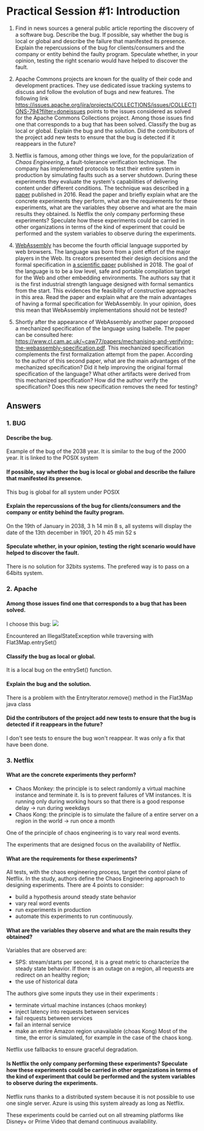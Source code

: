 # Practical Session #1: Introduction

1. Find in news sources a general public article reporting the discovery of a software bug. Describe the bug. If possible, say whether the bug is local or global and describe the failure that manifested its presence. Explain the repercussions of the bug for clients/consumers and the company or entity behind the faulty program. Speculate whether, in your opinion, testing the right scenario would have helped to discover the fault.

2. Apache Commons projects are known for the quality of their code and development practices. They use dedicated issue tracking systems to discuss and follow the evolution of bugs and new features. The following link https://issues.apache.org/jira/projects/COLLECTIONS/issues/COLLECTIONS-794?filter=doneissues points to the issues considered as solved for the Apache Commons Collections project. Among those issues find one that corresponds to a bug that has been solved. Classify the bug as local or global. Explain the bug and the solution. Did the contributors of the project add new tests to ensure that the bug is detected if it reappears in the future?

3. Netflix is famous, among other things we love, for the popularization of *Chaos Engineering*, a fault-tolerance verification technique. The company has implemented protocols to test their entire system in production by simulating faults such as a server shutdown. During these experiments they evaluate the system's capabilities of delivering content under different conditions. The technique was described in [a paper](https://arxiv.org/ftp/arxiv/papers/1702/1702.05843.pdf) published in 2016. Read the paper and briefly explain what are the concrete experiments they perform, what are the requirements for these experiments, what are the variables they observe and what are the main results they obtained. Is Netflix the only company performing these experiments? Speculate how these experiments could be carried in other organizations in terms of the kind of experiment that could be performed and the system variables to observe during the experiments.

4. [WebAssembly](https://webassembly.org/) has become the fourth official language supported by web browsers. The language was born from a joint effort of the major players in the Web. Its creators presented their design decisions and the formal specification in [a scientific paper](https://people.mpi-sws.org/~rossberg/papers/Haas,%20Rossberg,%20Schuff,%20Titzer,%20Gohman,%20Wagner,%20Zakai,%20Bastien,%20Holman%20-%20Bringing%20the%20Web%20up%20to%20Speed%20with%20WebAssembly.pdf) published in 2018. The goal of the language is to be a low level, safe and portable compilation target for the Web and other embedding environments. The authors say that it is the first industrial strength language designed with formal semantics from the start. This evidences the feasibility of constructive approaches in this area. Read the paper and explain what are the main advantages of having a formal specification for WebAssembly. In your opinion, does this mean that WebAssembly implementations should not be tested? 

5.  Shortly after the appearance of WebAssembly another paper proposed a mechanized specification of the language using Isabelle. The paper can be consulted here: https://www.cl.cam.ac.uk/~caw77/papers/mechanising-and-verifying-the-webassembly-specification.pdf. This mechanized specification complements the first formalization attempt from the paper. According to the author of this second paper, what are the main advantages of the mechanized specification? Did it help improving the original formal specification of the language? What other artifacts were derived from this mechanized specification? How did the author verify the specification? Does this new specification removes the need for testing?

## Answers

### 1. BUG

#### Describe the bug. 
Example of the bug of the 2038 year. It is similar to the bug of the 2000 year. It is linked to the POSIX system

#### If possible, say whether the bug is local or global and describe the failure that manifested its presence. 
This bug is global for all system under POSIX

#### Explain the repercussions of the bug for clients/consumers and the company or entity behind the faulty program. 

On the 19th of January in 2038, 3 h 14 min 8 s, all systems will display the date of the 13th december in 1901, 20 h 45 min 52 s

#### Speculate whether, in your opinion, testing the right scenario would have helped to discover the fault.

There is no solution for 32bits systems. The prefered way is to pass on a 64bits system.

### 2. Apache

#### Among those issues find one that corresponds to a bug that has been solved. 

I choose this bug:
![](https://issues.apache.org/jira/projects/COLLECTIONS/issues/COLLECTIONS-734?filter=doneissues)

Encountered an IllegalStateException while traversing with Flat3Map.entrySet()

#### Classify the bug as local or global. 
It is a local bug on the entrySet() function.

#### Explain the bug and the solution. 

There is a problem with the EntryIterator.remove() method in the Flat3Map java class

#### Did the contributors of the project add new tests to ensure that the bug is detected if it reappears in the future?

I don't see tests to ensure the bug won't reappear. It was only a fix that have been done.

### 3. Netflix

#### What are the concrete experiments they perform? 

- Chaos Monkey: the principle is to select randomly a virtual machine instance and terminate it. Is is to prevent failures of VM instances. It is running only during working hours so that there is a good response delay -> run during weekdays
- Chaos Kong: the principle is to simulate the failure of a entire server on a region in the world -> run once a month

One of the principle of chaos engineering is to vary real word events.

The experiments that are designed focus on the availability of Netflix.

#### What are the requirements for these experiments? 

All tests, with the chaos engineering process, target the control plane of Netflix.
In the study, authors define the Chaos Engineering approach to designing experiments. There are 4 points to consider:
- build a hypothesis around steady state behavior
- vary real word events
- run experiments in production
- automate this experiments to run continuously.



#### What are the variables they observe and what are the main results they obtained? 

Variables that are observed are:
- SPS: stream/starts per second, it is a great metric to characterize the steady state behavior. If there is an outage on a region, all requests are redirect on an healthy region;
- the use of historical data

The authors give some inputs they use in their experiments : 
- terminate virtual machine instances (chaos monkey)
- inject latency into requests between services
- fail requests between services
- fail an internal service
- make an entire Amazon region unavailable (choas Kong)
Most of the time, the error is simulated, for example in the case of the chaos kong.

Netflix use fallbacks to ensure graceful degradation.

#### Is Netflix the only company performing these experiments? Speculate how these experiments could be carried in other organizations in terms of the kind of experiment that could be performed and the system variables to observe during the experiments.

Netflix runs thanks to a distributed system because it is not possible to use one single server.
Azure is using this system already as long as Netflix.

These experiments could be carried out on all streaming platforms like Disney+ or Prime Video that demand continuous availability. 




